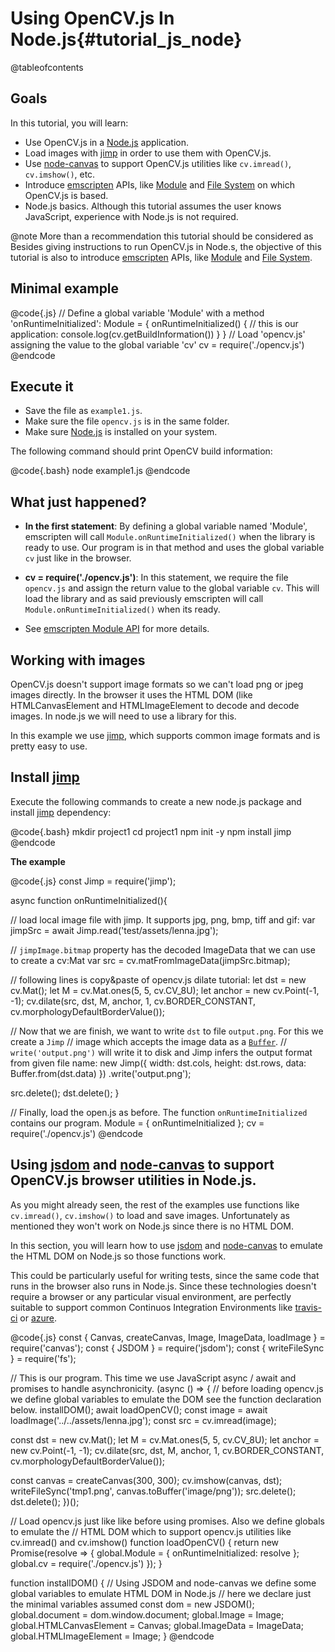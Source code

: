 Using OpenCV.js In Node.js{#tutorial_js_node}
===============================

@tableofcontents

Goals
-----

In this tutorial, you will learn:

-   Use OpenCV.js in a [Node.js](https://nodejs.org) application. 
-   Load images with [jimp](https://www.npmjs.com/package/jimp) in order to use them with OpenCV.js.
-   Use [node-canvas](https://www.npmjs.com/package/canvas) to support OpenCV.js utilities like `cv.imread()`, `cv.imshow()`, etc.
-   Introduce [emscripten](https://emscripten.org/) APIs, like [Module](https://emscripten.org/docs/api_reference/module.html) and [File System](https://emscripten.org/docs/api_reference/Filesystem-API.html) on which OpenCV.js is based.
-   Node.js basics. Although this tutorial assumes the user knows JavaScript, experience with Node.js is not required.

@note More than a recommendation this tutorial should be considered as Besides giving instructions to run OpenCV.js in Node.s, the objective of this tutorial is also to introduce [emscripten](https://emscripten.org/) APIs, like [Module](https://emscripten.org/docs/api_reference/module.html) and [File System](https://emscripten.org/docs/api_reference/Filesystem-API.html).

Minimal example
-----------------------------

@code{.js}
// Define a global variable 'Module' with a method 'onRuntimeInitialized':
Module = {
  onRuntimeInitialized() {
    // this is our application:
    console.log(cv.getBuildInformation())
  }
}
// Load 'opencv.js' assigning the value to the global variable 'cv'
cv = require('./opencv.js')
@endcode

Execute it
----

-   Save the file as `example1.js`.
-   Make sure the file `opencv.js` is in the same folder.
-   Make sure [Node.js](https://nodejs.org) is installed on your system.

The following command should print OpenCV build information:

@code{.bash}
node example1.js
@endcode

What just happened?
----

 * **In the first statement**: By defining a global variable named 'Module', emscripten will call `Module.onRuntimeInitialized()` when the library is ready to use. Our program is in that method and uses the global variable `cv` just like in the browser.
 
 * **cv = require('./opencv.js')**: In this statement, we require the file `opencv.js` and assign the return value to the global variable `cv`. This will load the library and as said previously emscripten will call `Module.onRuntimeInitialized()` when its ready.

 * See [emscripten Module API](https://emscripten.org/docs/api_reference/module.html) for more details.

Working with images
-----------------------------

OpenCV.js doesn't support image formats so we can't load png or jpeg images directly. In the browser it uses the HTML DOM (like HTMLCanvasElement and HTMLImageElement to decode and decode images. In node.js we will need to use a library for this.

In this example we use [jimp](https://www.npmjs.com/package/jimp), which supports common image formats and is pretty easy to use.

Install [jimp](https://www.npmjs.com/package/jimp)
----

Execute the following commands to create a new node.js package and install [jimp](https://www.npmjs.com/package/jimp) dependency:

@code{.bash}
mkdir project1
cd project1
npm init -y
npm install jimp
@endcode

**The example**

@code{.js}
const Jimp = require('jimp');

async function onRuntimeInitialized(){

  // load local image file with jimp. It supports jpg, png, bmp, tiff and gif:
  var jimpSrc = await Jimp.read('test/assets/lenna.jpg');

  // `jimpImage.bitmap` property has the decoded ImageData that we can use to create a cv:Mat
  var src = cv.matFromImageData(jimpSrc.bitmap);

  // following lines is copy&paste of opencv.js dilate tutorial:
  let dst = new cv.Mat();
  let M = cv.Mat.ones(5, 5, cv.CV_8U);
  let anchor = new cv.Point(-1, -1);
  cv.dilate(src, dst, M, anchor, 1, cv.BORDER_CONSTANT, cv.morphologyDefaultBorderValue());

  // Now that we are finish, we want to write `dst` to file `output.png`. For this we create a `Jimp`
  // image which accepts the image data as a [`Buffer`](https://nodejs.org/docs/latest-v10.x/api/buffer.html). 
  // `write('output.png')` will write it to disk and Jimp infers the output format from given file name:
  new Jimp({
    width: dst.cols,
    height: dst.rows,
    data: Buffer.from(dst.data)
  })
  .write('output.png');

  src.delete();
  dst.delete();
}

// Finally, load the open.js as before. The function `onRuntimeInitialized` contains our program.
Module = {
  onRuntimeInitialized
};
cv = require('./opencv.js')
@endcode

Using [jsdom](https://www.npmjs.com/package/canvas) and [node-canvas](https://www.npmjs.com/package/canvas) to support OpenCV.js browser utilities in Node.js.
-----------------------------

As you might already seen, the rest of the examples use functions like `cv.imread()`, `cv.imshow()` to load and save images. Unfortunately as mentioned they won't work on Node.js since there is no HTML DOM.

In this section, you will learn how to use [jsdom](https://www.npmjs.com/package/canvas) and [node-canvas](https://www.npmjs.com/package/canvas)  to emulate the HTML DOM on Node.js so those functions work. 

This could be particularly useful for writing tests, since the same code that runs in the browser also runs in Node.js. Since these technologies doesn't require a browser or any particular visual environment, are perfectly suitable to support common Continuos Integration Environments like [travis-ci](https://travis-ci.org) or [azure](https://dev.azure.com).

@code{.js}
const { Canvas, createCanvas, Image, ImageData, loadImage } = require('canvas');
const { JSDOM } = require('jsdom');
const { writeFileSync } = require('fs');

// This is our program. This time we use JavaScript async / await and promises to handle asynchronicity.
(async () => {
  // before loading opencv.js we define global variables to emulate the DOM see the function declaration below.
  installDOM();
  await loadOpenCV();
  const image = await loadImage('../../assets/lenna.jpg');
  const src = cv.imread(image);

  const dst = new cv.Mat();
  let M = cv.Mat.ones(5, 5, cv.CV_8U);
  let anchor = new cv.Point(-1, -1);
  cv.dilate(src, dst, M, anchor, 1, cv.BORDER_CONSTANT, cv.morphologyDefaultBorderValue());

  const canvas = createCanvas(300, 300);
  cv.imshow(canvas, dst);
  writeFileSync('tmp1.png', canvas.toBuffer('image/png'));
  src.delete();
  dst.delete();
})();

// Load opencv.js just like like before using promises. Also we define globals to emulate the 
// HTML DOM which to support opencv.js utilities like cv.imread() and cv.imshow()
function loadOpenCV() {
  return new Promise(resolve => {
    global.Module = {
      onRuntimeInitialized: resolve
    };
    global.cv = require('./opencv.js')
  });
}

function installDOM() {
  // Using JSDOM and node-canvas we define some global variables to emulate HTML DOM in Node.js
  // here we declare just the minimal variables assumed 
  const dom = new JSDOM();
  global.document = dom.window.document;
  global.Image = Image;
  global.HTMLCanvasElement = Canvas;
  global.ImageData = ImageData;
  global.HTMLImageElement = Image;
}
@endcode